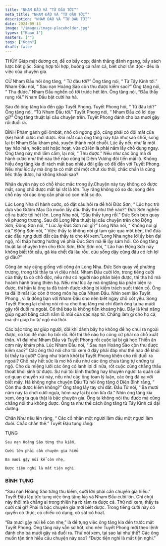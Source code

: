 ```yaml
---
title: "NHAM ĐẦU VÀ “TỪ ĐÂU TỚI”"
meta_title: "NHAM ĐẦU VÀ “TỪ ĐÂU TỚI”"
description: "NHAM ĐẦU VÀ “TỪ ĐÂU TỚI”"
date: 2024-09-13
image: "/images/image-placeholder.jpg"
types: ["Koan 1"]
masters: [""]
tags: ["Koan"]
draft: false
---
```






THÙY
Giáp mặt đương cơ, đề cơ bẫy cọp; đánh thẳng đánh ngang, bầy sách lược bắt giặc. Sáng hợp tối hợp, buông cả nắm cả, biết chơi rắn độc- đều là việc của chuyên gia.

CỬ 
Nham Đầu hỏi ông tăng, “ Từ đâu tới?” Ông tăng nói, “ Từ Tây Kinh tới.” Nham Đầu nói, “ Sau nạn Hoàng Sào còn thu được kiếm sao?” Ông tăng nói, “ Thu được.” Nham Đầu nghển cổ tới trước hét lên. Ông tăng nói, “Đầu thầy rụng rồi.” Nham Đầu bật cười ha hả.

Sau đó ông tăng kia đến gặp Tuyết Phong. Tuyết Phong hỏi, “ Từ đâu tới?” Ông tăng nói, “Từ Nham Đầu tới.” Tuyết Phong nói, “ Nham Đầu có lời dạy gì?” Ông tăng thuật lại câu chuyện trên. Tuyết Phong đánh cho ba mươi gậy rồi đuổi ra.

BÌNH
Phàm gánh gói ômbát, nhổ cỏ ngóng gió, cũng phải có đôi mắt của (kẻ) hành cước mới được. Đôi mắt của ông tăng này tựa như sao chổi, song lại bị Nham Đầu khám phá, xuyên thành một chuỗi. Lúc ấy nếu như là một tay hảo hán, hoặc sát hoặc hoạt, vừa cử lên là phải nắm lấy chỗ dụng ngay. Ông tăng này mới lẩm cẩm, lại nói, “ Thu được.” Nếu như các ông mà đi hành cước như thế nàu thế nào cũng bị Diêm Vương đòi tiền mãi lộ. Không hiểu ông tăng kia đi rách mất bao nhiêu đôi giầy cỏ để đến với Tuyết Phong. Nếu như lúc ấy mà ông ta có mắt chỉ một chút xíu thôi, chắc chắn là cũng liếc thấy được, há không khoái sao?

Nhân duyên này có chỗ khúc mắc trong ấy.Chuyện này tuy không có được mất, song chỗ được mất lại rất là lớn. Tuy rằng không có so đo, song đến chỗ này rồi các ông cần phải có con mắt so đo.

Lúc Long Nha đi hành cước, có đặt câu hỏi ra để hỏi Đức Sơn, “ Lúc học trò dựa vào Gươm Mạc Da muốn lấy đầu thầy thì như thế nào?” Đức Sơn nghển cổ ra bước tới hét lên. Long Nha nói, “Đầu thầy tụng rồi.” Đức Sơn bèn quay về phương trượng. Sau đó Long Nha thuật lại câu chuyện trên cho Động Sơn, Động Sơn nói, “ Lúc ấy Đức Sơn nói gì?” Long Nha nói, “ Không nói gì cả.” Động Sơn nói, “ Việc thầy ta không nói gì tạm gác qua một bên, thử đưa các đầu rụng dưới đất của thầy ta cho tôi xem.”Long Nha nghe lời ấy bèn đại ngộ, rồi thắp hương hướng về phía Đức Sơn mà lễ lậy sám hối. Có ông tăng thuật lại chuyện trên cho Đức Sơn, Đức Sơn nói, “ Lão hán Động Sơn này không biết tốt xấu, gã kia chết đã lâu rồu, cứu sống dậy cũng đâu có ích lợi gì đâu?”

Công án này cũng giống với công án Long Nha. Đức Sơn quay về phương trượng, trong tối thầy ta vi diệu nhất. Nham Đầu cười lớn, trong tiếng cười của thầy ta có chỗ độc, nếu như có người nào phân biện được, thì tha hồ mà hoành hành trong thiên hạ. Nếu như lúc ấy mà ôngtăng kia phân biện ra được, thì hẳn là ông ta đã tránh được không bị kiểm trách suốt thiên cổ. Ông ta đã lỡ mất lúc còn ở trong môn hạ của Nham Đầu. Nhìn xem lão Tuyết Phong , vì là đồng bạn với Nham Đầu cho nên biết ngay chỗ cốt yếu. Song Tuyết Phong lại chẳng nói rõ ra cho ông tăng mà chỉ đánh ông ta ba mươi gậy rồi đuổi ra ngoài. Có thể bảo là không tiền khoáng hậu. Đây là khả năng giúp người bằng cách nắm lỗ mũi của các nạp tử. Chẳng làm gì cho họ cả, mà chỉ giúp họ tự ngộ mà thôi.

Các bậc tông sư giúp người, đôi khi đánh bẫy họ không để họ chui ra ngoài được, có lúc để mặc họ bối rối. Rồi thì thế nào họ cũng cứ phải có chỗ xuất thân. Vĩ đại như Nham Đầu và Tuyết Phong rốt cuộc lại bị gã học Thiền ăn cơm này khám phá. Lúc Nham Đầu nói, “ Sau nạn Hoàng Sào còn thu được kiếm sao?” Các ông thử nói cho tôi xem ở đây phải đáp như thế nào để khỏi bị thầy ta cười? Cũng như tránh khỏi bị Tuyết Phong khện cho rồi đuổi ra ngoài? Chỗ này hết sức là mơ hồ nếu như các ông chưa từng tự chứng tự ngộ. Cho dù miệng lưỡi các ông có lanh lợi đi nữa, rốt cuộc cũng chẳng thấu thoát khỏi sinh tử được. Sư núi tôi bình thường hay khuyên người ta quán cái cơ quan chuyển xứ này, nếu như các ông toan lý luận, các ông đã xa vời biết mấy. Há không nghe chuyện Đầu Tử hỏi ông tăng ở Diên Bình rằng, “ Còn thu được kiếm không?” Ông tăng lấy tay chỉ đất. Đầu Tử nói, “ Ba mươi năm nay ta chơi cưỡi ngựa, hôm nay lại bị con lừa đá.” Nhìn ông tăng kia xem, ông ta quả thật là bậc chuyên gia. Ông ta không nói thu được mà cũng chẳng nói thu không được. Ông ta như thế cách ông tăng từ Tây Kinh cả đại dương.

Chân Như nêu lên rằng, “ Các cổ nhân một người làm đầu một người làm đuôi. Chắc chắn thế.” Tuyết Đậu tụng rằng:

TỤNG
```
Sau nạn Hoàng Sào từng thu kiếm,

Cười lớn phải cần chuyên gia hiểu

Ba mươi gậy núi kể còn nhẹ,

Được tiện nghi là mất tiện nghi.
```
### BÌNH TỤNG
“Sau nạn Hoàng Sào từng thu kiếm, cười lớn phải cần chuyên gia hiểu.” Tuyết Đậu lập tức tụng việc ông tăng kia và Nham Đầu cười lớn. Chỉ chút này thôi mà chẳng ai trong thiên hạ rờ rẫm ra được cả. Thử nói xem, thầy ta cười cái gì? Phải là bậc chuyên gia mới biết được. Trong tiếng cười này có quyền có thực, có chiếu có dụng, có sát có hoạt.

“Ba mươi gậy núi kể còn nhẹ,” là để tụng việc ông tăng kia đến trước mặt Tuyết Phong. Ông tăng này vẫn sơ hốt, cho nên Tuyết Phong mới theo lệnh đánh cho ba mươi gậy và đuổi ra. Thử nói xem, tại sao lại như thế? Các ông muốn tận tình hiểu câu chuyện này sao? “Được tiện nghi là mất tiện nghi.”


